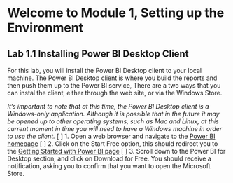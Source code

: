 # Welcome to Module 1, Setting up the Environment
## Lab 1.1 Installing Power BI Desktop Client
For this lab, you will install the Power BI Desktop client to your local machine. The Power BI Desktop client is where you build the reports and then push them up to the Power BI service, There are a two ways that you can instal the client, either through the web site, or via the Windows Store.

*It’s important to note that at this time, the Power BI Desktop client is a Windows-only application. Although it is possible that in the future it may be opened up to other operating systems, such as Mac and Linux, at this current moment in time you will need to have a Windows machine in order to use the client.*
[ ] 1. Open a web browser and navigate to the [Power BI homepage](https://powerbi.microsoft.com/en-gb/)
[ ] 2. Click on the Start Free option, this should redirect you to the [Getting Started with Power BI page](https://powerbi.microsoft.com/en-gb/getting-started-with-power-bi/)
[ ] 3. Scroll down to the Power BI for Desktop section, and click on Download for Free. You should receive a notification, asking you to confirm that you want to open the  Microsoft Store.
